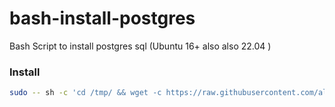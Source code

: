 # bash-install-postgres
Bash Script to install postgres sql (Ubuntu 16+ also also 22.04 )

### Install
```bash
sudo -- sh -c 'cd /tmp/ && wget -c https://raw.githubusercontent.com/aleoreina/bash-install-postgres/master/install-postgres.sh &&  chmod +X ./install-postgres.sh && chmod 777 ./install-postgres.sh && ./install-postgres.sh'
```

